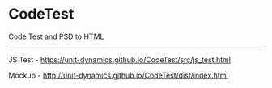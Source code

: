 # CodeTest
Code Test and PSD to HTML

---

JS Test - https://unit-dynamics.github.io/CodeTest/src/js_test.html

Mockup - http://unit-dynamics.github.io/CodeTest/dist/index.html
